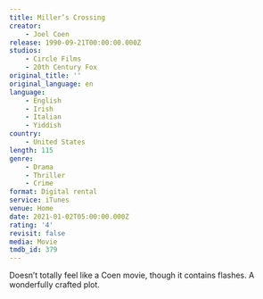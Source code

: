 ```yaml
---
title: Miller’s Crossing
creator:
    - Joel Coen
release: 1990-09-21T00:00:00.000Z
studios:
    - Circle Films
    - 20th Century Fox
original_title: ''
original_language: en
language:
    - English
    - Irish
    - Italian
    - Yiddish
country:
    - United States
length: 115
genre:
    - Drama
    - Thriller
    - Crime
format: Digital rental
service: iTunes
venue: Home
date: 2021-01-02T05:00:00.000Z
rating: '4'
revisit: false
media: Movie
tmdb_id: 379
---
```


Doesn’t totally feel like a Coen movie, though it contains flashes. A wonderfully crafted plot.
